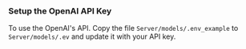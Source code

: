 ### Setup the OpenAI API Key
To use the OpenAI's API. Copy the file `Server/models/.env_example` to `Server/models/.ev` and update it with your API key.
